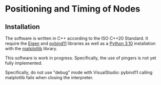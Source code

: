# Positioning and Timing of Nodes

## Installation

The software is written in C++ according to the ISO C++20 Standard. It require the [Eigen](https://eigen.tuxfamily.org) and [pybind11](https://github.com/pybind/pybind11) libraries as well as a [Python 3.10](https://www.python.org) installation with the [matplotlib](https://matplotlib.org/) library.  

This software is work in progress. Specifically, the use of pingers is not yet fully implemented.

Specifically, do not use "debug" mode with VisualStudio: pybind11 calling matplotlib fails when closing the interpreter.